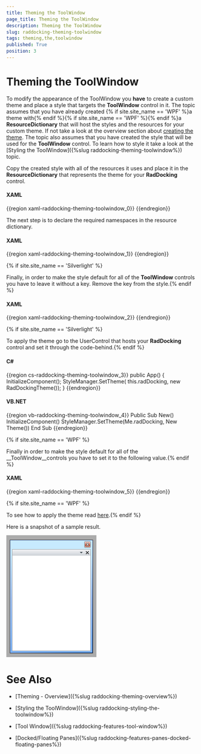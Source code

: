 ```yaml
---
title: Theming the ToolWindow
page_title: Theming the ToolWindow
description: Theming the ToolWindow
slug: raddocking-theming-toolwindow
tags: theming,the,toolwindow
published: True
position: 3
---
```


# Theming the ToolWindow

To modify the appearance of the ToolWindow you __have__ to create a custom theme and place a style that targets the __ToolWindow__ control in it. The topic assumes that you have already created {% if site.site_name == 'WPF' %}a theme with{% endif %}{% if site.site_name == 'WPF' %}{% endif %}a __ResourceDictionary__ that will host the styles and the resources for your custom theme. If not take a look at the overview section about [creating the theme](#CreatingTheme). The topic also assumes that you have created the style that will be used for the __ToolWindow__ control. To learn how to style it take a look at the [Styling the ToolWindow]({%slug raddocking-theming-toolwindow%}) topic.

Copy the created style with all of the resources it uses and place it in the __ResourceDictionary__ that represents the theme for your __RadDocking__ control.

#### __XAML__

{{region xaml-raddocking-theming-toolwindow_0}}
	<ResourceDictionary xmlns="http://schemas.microsoft.com/winfx/2006/xaml/presentation"
	    xmlns:x="http://schemas.microsoft.com/winfx/2006/xaml">
	    <!--Paste the style and all of the resources it uses here. -->
	    <Style x:Key="ToolWindowStyle" TargetType="telerik:ToolWindow">
	        <!--...-->
	    </Style>
	</ResourceDictionary>
{{endregion}}

The next step is to declare the required namespaces in the resource dictionary.

#### __XAML__

{{region xaml-raddocking-theming-toolwindow_1}}
	<ResourceDictionary xmlns="http://schemas.microsoft.com/winfx/2006/xaml/presentation"
	    xmlns:x="http://schemas.microsoft.com/winfx/2006/xaml"
	    xmlns:telerik="http://schemas.telerik.com/2008/xaml/presentation">
	    <!--...-->
	</ResourceDictionary>
{{endregion}}

{% if site.site_name == 'Silverlight' %}

Finally, in order to make the style default for all of the __ToolWindow__ controls you have to leave it without a key. Remove the key from the style.{% endif %}

#### __XAML__

{{region xaml-raddocking-theming-toolwindow_2}}
	<Style TargetType="telerik:ToolWindow">
	    <!--...-->
	</Style>
{{endregion}}

{% if site.site_name == 'Silverlight' %}

To apply the theme go to the UserControl that hosts your __RadDocking__ control and set it through the code-behind.{% endif %}

#### __C#__

{{region cs-raddocking-theming-toolwindow_3}}
	public App()
	{
	    InitializeComponent();
	    StyleManager.SetTheme( this.radDocking, new RadDockingTheme());
	}
{{endregion}}

#### __VB.NET__

{{region vb-raddocking-theming-toolwindow_4}}
	Public Sub New()
		InitializeComponent()
		StyleManager.SetTheme(Me.radDocking, New Theme())
	End Sub
{{endregion}}

{% if site.site_name == 'WPF' %}

Finally in order to make the style default for all of the __ToolWindow__controls you have to set it to the following value.{% endif %}

#### __XAML__

{{region xaml-raddocking-theming-toolwindow_5}}
	<Style x:Key="{telerik:ThemeResourceKey ThemeType={x:Type local:RadDockingTheme}, ElementType={x:Type telerik:ToolWindow}}"
	TargetType="{x:Type telerik:ToolWindow}">
	    <!--...-->
	</Style>
{{endregion}}

{% if site.site_name == 'WPF' %}

To see how to apply the theme read [here](#ApplyingTheme).{% endif %}

Here is a snapshot of a sample result.

![](images/RadDocking_ThemingToolWindow_01.png)

# See Also

 * [Theming - Overview]({%slug raddocking-theming-overview%})

 * [Styling the ToolWindow]({%slug raddocking-styling-the-toolwindow%})

 * [Tool Window]({%slug raddocking-features-tool-window%})

 * [Docked/Floating Panes]({%slug raddocking-features-panes-docked-floating-panes%})
